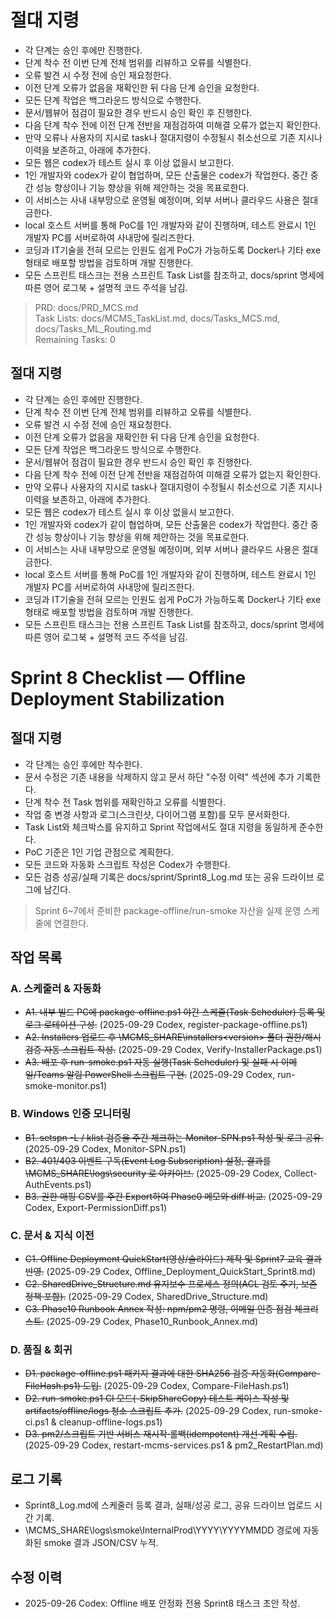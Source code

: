 # 절대 지령
- 각 단계는 승인 후에만 진행한다.
- 단계 착수 전 이번 단계 전체 범위를 리뷰하고 오류를 식별한다.
- 오류 발견 시 수정 전에 승인 재요청한다.
- 이전 단계 오류가 없음을 재확인한 뒤 다음 단계 승인을 요청한다.
- 모든 단계 작업은 백그라운드 방식으로 수행한다.
- 문서/웹뷰어 점검이 필요한 경우 반드시 승인 확인 후 진행한다.
- 다음 단계 착수 전에 이전 단계 전반을 재점검하여 미해결 오류가 없는지 확인한다.
- 만약 오류나 사용자의 지시로 task나 절대지령이 수정될시 취소선으로 기존 지시나 이력을 보존하고, 아래에 추가한다.
- 모든 웹은 codex가 테스트 실시 후 이상 없을시 보고한다.
- 1인 개발자와 codex가 같이 협업하며, 모든 산출물은 codex가 작업한다. 중간 중간 성능 향상이나 기능 향상을 위해 제안하는 것을 목표로한다.
- 이 서비스는 사내 내부망으로 운영될 예정이며, 외부 서버나 클라우드 사용은 절대 금한다.
- local 호스트 서버를 통해 PoC를 1인 개발자와 같이 진행하며, 테스트 완료시 1인 개발자 PC를 서버로하여 사내망에 릴리즈한다.
- 코딩과 IT기술을 전혀 모르는 인원도 쉽게 PoC가 가능하도록 Docker나 기타 exe 형태로 배포할 방법을 검토하며 개발 진행한다.
- 모든 스프린트 태스크는 전용 스프린트 Task List를 참조하고, docs/sprint 명세에 따른 영어 로그북 + 설명적 코드 주석을 남김.

> PRD: docs/PRD_MCS.md  
> Task Lists: docs/MCMS_TaskList.md, docs/Tasks_MCS.md, docs/Tasks_ML_Routing.md  
> Remaining Tasks: 0

## 절대 지령
- 각 단계는 승인 후에만 진행한다.
- 단계 착수 전 이번 단계 전체 범위를 리뷰하고 오류를 식별한다.
- 오류 발견 시 수정 전에 승인 재요청한다.
- 이전 단계 오류가 없음을 재확인한 뒤 다음 단계 승인을 요청한다.
- 모든 단계 작업은 백그라운드 방식으로 수행한다.
- 문서/웹뷰어 점검이 필요한 경우 반드시 승인 확인 후 진행한다.
- 다음 단계 착수 전에 이전 단계 전반을 재점검하여 미해결 오류가 없는지 확인한다.
- 만약 오류나 사용자의 지시로 task나 절대지령이 수정될시 취소선으로 기존 지시나 이력을 보존하고, 아래에 추가한다.
- 모든 웹은 codex가 테스트 실시 후 이상 없을시 보고한다.
- 1인 개발자와 codex가 같이 협업하며, 모든 산출물은 codex가 작업한다. 중간 중간 성능 향상이나 기능 향상을 위해 제안하는 것을 목표로한다.
- 이 서비스는 사내 내부망으로 운영될 예정이며, 외부 서버나 클라우드 사용은 절대 금한다.
- local 호스트 서버를 통해 PoC를 1인 개발자와 같이 진행하며, 테스트 완료시 1인 개발자 PC를 서버로하여 사내망에 릴리즈한다.
- 코딩과 IT기술을 전혀 모르는 인원도 쉽게 PoC가 가능하도록 Docker나 기타 exe 형태로 배포할 방법을 검토하며 개발 진행한다.
- 모든 스프린트 태스크는 전용 스프린트 Task List를 참조하고, docs/sprint 명세에 따른 영어 로그북 + 설명적 코드 주석을 남김.
# Sprint 8 Checklist — Offline Deployment Stabilization

## 절대 지령
- 각 단계는 승인 후에만 착수한다.
- 문서 수정은 기존 내용을 삭제하지 않고 문서 하단 "수정 이력" 섹션에 추가 기록한다.
- 단계 착수 전 Task 범위를 재확인하고 오류를 식별한다.
- 작업 중 변경 사항과 로그(스크린샷, 다이어그램 포함)를 모두 문서화한다.
- Task List와 체크박스를 유지하고 Sprint 작업에서도 절대 지령을 동일하게 준수한다.
- PoC 기준은 1인 기업 관점으로 계획한다.
- 모든 코드와 자동화 스크립트 작성은 Codex가 수행한다.
- 모든 검증 성공/실패 기록은 docs/sprint/Sprint8_Log.md 또는 공유 드라이브 로그에 남긴다.

> Sprint 6~7에서 준비한 package-offline/run-smoke 자산을 실제 운영 스케줄에 연결한다.

## 작업 목록
### A. 스케줄러 & 자동화
- ~~A1. 내부 빌드 PC에 package-offline.ps1 야간 스케줄(Task Scheduler) 등록 및 로그 로테이션 구성.~~ (2025-09-29 Codex, register-package-offline.ps1)
- ~~A2. Installers 업로드 후 \MCMS_SHARE\installers\<version> 폴더 권한/해시 검증 자동 스크립트 작성.~~ (2025-09-29 Codex, Verify-InstallerPackage.ps1)
- ~~A3. 배포 후 run-smoke.ps1 자동 실행(Task Scheduler) 및 실패 시 이메일/Teams 알림 PowerShell 스크립트 구현.~~ (2025-09-29 Codex, run-smoke-monitor.ps1)

### B. Windows 인증 모니터링
- ~~B1. setspn -L / klist 검증을 주간 체크하는 Monitor-SPN.ps1 작성 및 로그 공유.~~ (2025-09-29 Codex, Monitor-SPN.ps1)
- ~~B2. 401/403 이벤트 구독(Event Log Subscription) 설정, 결과를 \MCMS_SHARE\logs\security 로 아카이브.~~ (2025-09-29 Codex, Collect-AuthEvents.ps1)
- ~~B3. 권한 매핑 CSV를 주간 Export하여 Phase0 메모와 diff 비교.~~ (2025-09-29 Codex, Export-PermissionDiff.ps1)

### C. 문서 & 지식 이전
- ~~C1. Offline Deployment QuickStart(영상/슬라이드) 제작 및 Sprint7 교육 결과 반영.~~ (2025-09-29 Codex, Offline_Deployment_QuickStart_Sprint8.md)
- ~~C2. SharedDrive_Structure.md 유지보수 프로세스 정의(ACL 검토 주기, 보존 정책 포함).~~ (2025-09-29 Codex, SharedDrive_Structure.md)
- ~~C3. Phase10 Runbook Annex 작성: npm/pm2 명령, 이메일 인증 점검 체크리스트.~~ (2025-09-29 Codex, Phase10_Runbook_Annex.md)

### D. 품질 & 회귀
- ~~D1. package-offline.ps1 패키지 결과에 대한 SHA256 검증 자동화(Compare-FileHash.ps1) 도입.~~ (2025-09-29 Codex, Compare-FileHash.ps1)
- ~~D2. run-smoke.ps1 CI 모드(-SkipShareCopy) 테스트 케이스 작성 및 artifacts/offline/logs 청소 스크립트 추가.~~ (2025-09-29 Codex, run-smoke-ci.ps1 & cleanup-offline-logs.ps1)
- ~~D3. pm2/스크립트 기반 서비스 재시작·롤백(idempotent) 개선 계획 수립.~~ (2025-09-29 Codex, restart-mcms-services.ps1 & pm2_RestartPlan.md)

## 로그 기록
- Sprint8_Log.md에 스케줄러 등록 결과, 실패/성공 로그, 공유 드라이브 업로드 시간 기록.
- \\MCMS_SHARE\\logs\\smoke\\InternalProd\\YYYY\\YYYYMMDD 경로에 자동화된 smoke 결과 JSON/CSV 누적.

## 수정 이력
- 2025-09-26 Codex: Offline 배포 안정화 전용 Sprint8 태스크 초안 작성.

